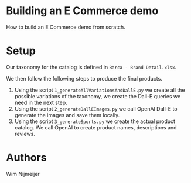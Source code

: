 # Building an E Commerce demo

How to build an E Commerce demo from scratch.

# Setup

Our taxonomy for the catalog is defined in `Barca - Brand Detail.xlsx`.

We then follow the following steps to produce the final products.

1. Using the script `1_generateAllVariationsAndDallE.py` we create all the possible variations of the taxonomy, we create the Dall-E queries we need in the next step.
2. Using the script `2_generateDallEImages.py` we call OpenAI Dall-E to generate the images and save them locally.
3. Using the script `3_generateSports.py` we create the actual product catalog. We call OpenAI to create product names, descriptions and reviews.

# Authors

Wim Nijmeijer
